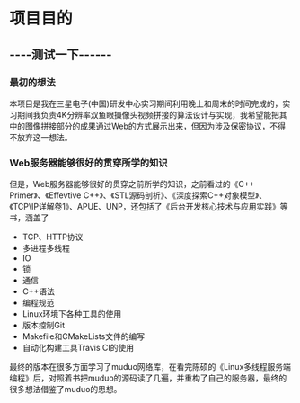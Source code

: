 # 项目目的

----测试一下------
---
### 最初的想法
本项目是我在三星电子(中国)研发中心实习期间利用晚上和周末的时间完成的，实习期间我负责4K分辨率双鱼眼摄像头视频拼接的算法设计与实现，我希望能把其中的图像拼接部分的成果通过Web的方式展示出来，但因为涉及保密协议，不得不放弃这一想法。

### Web服务器能够很好的贯穿所学的知识
但是，Web服务器能够很好的贯穿之前所学的知识，之前看过的《C++ Primer》、《Effevtive C++》、《STL源码剖析》、《深度探索C++对象模型》、《TCP\IP详解卷1》、APUE、UNP，还包括了《后台开发核心技术与应用实践》等书，涵盖了  
  
* TCP、HTTP协议
* 多进程多线程
* IO
* 锁
* 通信
* C++语法
* 编程规范
* Linux环境下各种工具的使用
* 版本控制Git
* Makefile和CMakeLists文件的编写
* 自动化构建工具Travis CI的使用
  
最终的版本在很多方面学习了muduo网络库，在看完陈硕的《Linux多线程服务端编程》后，对照着书把muduo的源码读了几遍，并重构了自己的服务器，最终的很多想法借鉴了muduo的思想。
